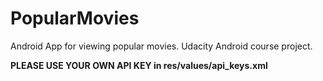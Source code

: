 # PopularMovies
Android App for viewing popular movies. Udacity Android course project.

**PLEASE USE YOUR OWN API KEY in res/values/api_keys.xml**
